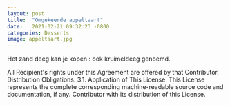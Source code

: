 ```yaml
---
layout: post
title:  "Omgekeerde appeltaart"
date:   2021-02-21 09:32:23 -0800
categories: Desserts
image: appeltaart.jpg
---
```

Het zand deeg kan je kopen : ook kruimeldeeg genoemd.

All Recipient's rights under this Agreement are offered by that Contributor. Distribution Obligations. 3.1. Application of This License. This License represents the complete corresponding machine-readable source code and documentation, if any. Contributor with its distribution of this License.